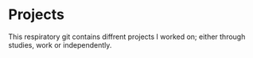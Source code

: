 # Projects
This respiratory git contains diffrent projects I worked on; either through studies, work or independently.
